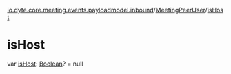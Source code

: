 [io.dyte.core.meeting.events.payloadmodel.inbound](../index.md)/[MeetingPeerUser](index.md)/[isHost](is-host.md)

# isHost


var [isHost](is-host.md): [Boolean](https://kotlinlang.org/api/latest/jvm/stdlib/kotlin/-boolean/index.html)? = null
